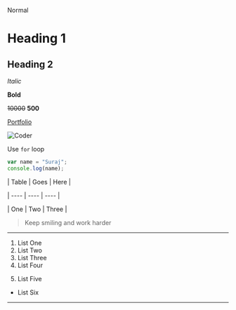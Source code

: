 <!-- Markdown Files Syntax Cheatsheet -->
<!-- Extension: .md  -->

<!-- Normal Text -->
Normal

<!-- Advance Text (#)  -->
<!-- h1 -->
# Heading 1
<!-- h2 -->
## Heading 2
<!--  # => h1  ## => h2 and so on  -->

<!-- Italic Text (_) -->
_Italic_

<!-- Bold Text (**) -->
**Bold**

<!-- Strikethrough Text (~~) -->
~~10000~~ **500**

<!-- Links -->
[Portfolio](https://surajdalvi.me "Suraj Dalvi")
<!-- Syntax: [Text](Link "On Hover Text") -->

<!-- Images -->
![Coder](https://dalvi-suraj.web.app/assets/img/pic.png "suraj")
<!-- Syntax: ![Alt](Link "On Hover Text") -->

<!-- Code (```) -->
<!-- Highlighting word (`) -->
Use `for` loop

```javascript 
var name = "Suraj";
console.log(name);
```

<!-- Tables (|) -->

<!-- Columns -->
| Table | Goes | Here |   
<!-- Form Table -->
| ---- | ---- | ---- |
<!-- Rows -->
| One | Two | Three |
<!-- first and last pipe is optional -->

<!-- Quotes (>) -->
> Keep smiling and work harder

<!-- Dark Line (---) -->
---

<!-- Number List (numbers) -->
1. List One
2. List Two
3. List Three
1. List Four 
<!-- still it take it as 4 due to property of number list -->

<!-- Indentation (Space) -->
   5. List Five
<!-- But here we have to always mention the number -->

<!-- Bullet List (-) -->
- List Six

<!-- Light Line (***) -->
***

<!-- 
   # - Pound
   ~ - Tilde
   ` - Backtick
  Alt - Alternative Text
 -->
